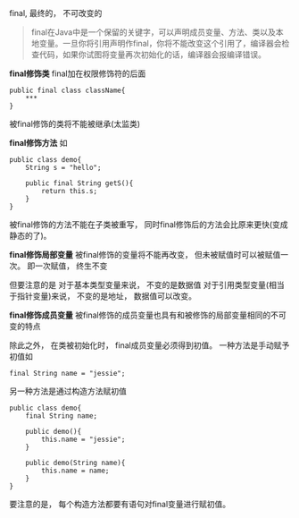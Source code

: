 final, 最终的， 不可改变的

>final在Java中是一个保留的关键字，可以声明成员变量、方法、类以及本地变量。一旦你将引用声明作final，你将不能改变这个引用了，编译器会检查代码，如果你试图将变量再次初始化的话，编译器会报编译错误。

**final修饰类**
final加在权限修饰符的后面
```
public final class className{
    ***
}
```
被final修饰的类将不能被继承(太监类)

**final修饰方法**
如
```
public class demo{
    String s = "hello";
    
    public final String getS(){
        return this.s;
    }
}
```
被final修饰的方法不能在子类被重写， 同时final修饰后的方法会比原来更快(变成静态的了)。

**final修饰局部变量**
被final修饰的变量将不能再改变， 但未被赋值时可以被赋值一次。
即一次赋值， 终生不变

但要注意的是
对于基本类型变量来说， 不变的是数据值
对于引用类型变量(相当于指针变量)来说， 不变的是地址， 数据值可以改变。

**final修饰成员变量**
被final修饰的成员变量也具有和被修饰的局部变量相同的不可变的特点

除此之外， 在类被初始化时， final成员变量必须得到初值。
一种方法是手动赋予初值如
```
final String name = "jessie";
```
另一种方法是通过构造方法赋初值
```
public class demo{
    final String name;
    
    public demo(){
        this.name = "jessie";
    }
    
    public demo(String name){
        this.name = name;
    }
}
```
要注意的是， 每个构造方法都要有语句对final变量进行赋初值。

